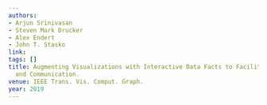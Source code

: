 ```yaml
---
authors:
- Arjun Srinivasan
- Steven Mark Drucker
- Alex Endert
- John T. Stasko
link:
tags: []
title: Augmenting Visualizations with Interactive Data Facts to Facilitate Interpretation
  and Communication.
venue: IEEE Trans. Vis. Comput. Graph.
year: 2019
---
```

